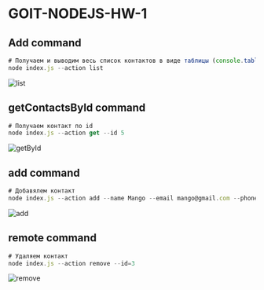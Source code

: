 # GOIT-NODEJS-HW-1

## Add command
```jsx
# Получаем и выводим весь список контактов в виде таблицы (console.table)
node index.js --action list
```
<img src="https://i.ibb.co/qJB8crk/list.jpg" alt="list" border="0">

## getContactsById command

```jsx
# Получаем контакт по id
node index.js --action get --id 5
```
<img src="https://i.ibb.co/jhwc7Gv/getById.jpg" alt="getById" border="0">

## add command

```jsx
# Добавялем контакт
node index.js --action add --name Mango --email mango@gmail.com --phone 322-22-22
```
<img src="https://i.ibb.co/c3W6dnQ/add.jpg" alt="add" border="0">

## remote command
```jsx
# Удаляем контакт
node index.js --action remove --id=3
```
<img src="https://i.ibb.co/MCcCxkY/remove.jpg" alt="remove" border="0">
